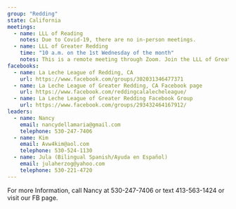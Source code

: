 ```yaml
---
group: "Redding"
state: California
meetings:
  - name: LLL of Reading
    notes: Due to Covid-19, there are no in-person meetings.
  - name: LLL of Greater Redding
    time: "10 a.m. on the 1st Wednesday of the month"
    notes: This is a remote meeting through Zoom. Join the LLL of Greater Reading Facebook Group below for details.
facebooks:
  - name: La Leche League of Redding, CA
    url: https://www.facebook.com/groups/302031346477371
  - name: La Leche League of Greater Redding, CA Facebook page
    url: https://www.facebook.com/reddingcalalecheleague/
  - name: La Leche League of Greater Redding Facebook Group
    url: https://www.facebook.com/groups/293432464167912/
leaders:
  - name: Nancy 
    email: nancydellamaria@gmail.com
    telephone: 530-247-7406
  - name: Kim 
    email: Avw4kim@aol.com
    telephone: 530-524-1130
  - name: Jula (Bilingual Spanish/Ayuda en Español)
    email: julaherzog@yahoo.com
    telephone: 530-221-4720
---
```

For more Information, call Nancy at 530-247-7406 or text 413-563-1424 or visit our FB page.